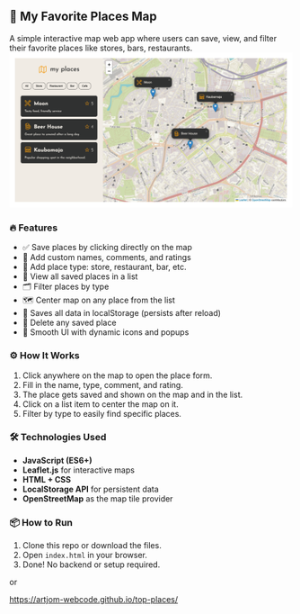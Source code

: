 ## 📍 My Favorite Places Map

A simple interactive map web app where users can save, view, and filter their favorite places like stores, bars, restaurants.
![](screenshot.png)

### 🔥 Features

- ✅ Save places by clicking directly on the map
- 📝 Add custom names, comments, and ratings
- 📌 Add place type: store, restaurant, bar, etc.
- 📂 View all saved places in a list
- 🗂️ Filter places by type
- 🗺️ Center map on any place from the list
- 💾 Saves all data in localStorage (persists after reload)
- 🧹 Delete any saved place
- 🎨 Smooth UI with dynamic icons and popups

### ⚙️ How It Works

1. Click anywhere on the map to open the place form.
2. Fill in the name, type, comment, and rating.
3. The place gets saved and shown on the map and in the list.
4. Click on a list item to center the map on it.
5. Filter by type to easily find specific places.

### 🛠️ Technologies Used

- **JavaScript (ES6+)**
- **Leaflet.js** for interactive maps
- **HTML + CSS**
- **LocalStorage API** for persistent data
- **OpenStreetMap** as the map tile provider

### 📦 How to Run

1. Clone this repo or download the files.
2. Open `index.html` in your browser.
3. Done! No backend or setup required.

or

https://artjom-webcode.github.io/top-places/
